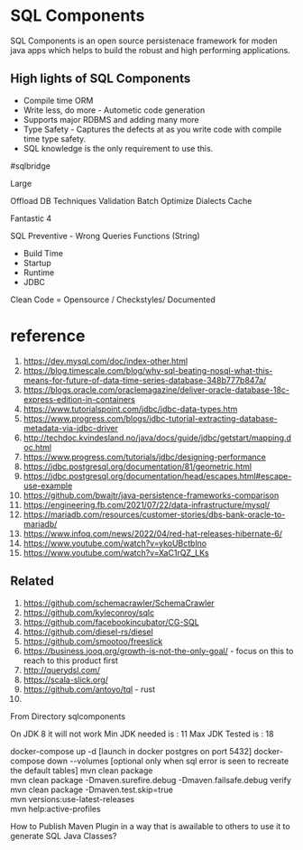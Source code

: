 # SQL Components
SQL Components is an open source persistenace framework for moden java apps which helps to build the robust and high performing applications.

## High lights of SQL Components
* Compile time ORM
* Write less, do more - Autometic code generation
* Supports major RDBMS and adding many more
* Type Safety - Captures the defects at as you write code with compile time type safety.
* SQL knowledge is the only requirement to use this. 
 


#sqlbridge

Large

Offload DB Techniques
Validation
Batch
Optimize Dialects
Cache

Fantastic 4

SQL
Preventive - Wrong Queries
Functions (String)

- Build Time
- Startup
- Runtime
- JDBC

Clean Code
= Opensource / Checkstyles/ Documented

# reference

1. https://dev.mysql.com/doc/index-other.html
2. https://blog.timescale.com/blog/why-sql-beating-nosql-what-this-means-for-future-of-data-time-series-database-348b777b847a/
3. https://blogs.oracle.com/oraclemagazine/deliver-oracle-database-18c-express-edition-in-containers
4. https://www.tutorialspoint.com/jdbc/jdbc-data-types.htm
5. https://www.progress.com/blogs/jdbc-tutorial-extracting-database-metadata-via-jdbc-driver
6. http://techdoc.kvindesland.no/java/docs/guide/jdbc/getstart/mapping.doc.html
7. https://www.progress.com/tutorials/jdbc/designing-performance
8. https://jdbc.postgresql.org/documentation/81/geometric.html
9. https://jdbc.postgresql.org/documentation/head/escapes.html#escape-use-example
10. https://github.com/bwajtr/java-persistence-frameworks-comparison
11. https://engineering.fb.com/2021/07/22/data-infrastructure/mysql/
12. https://mariadb.com/resources/customer-stories/dbs-bank-oracle-to-mariadb/
13. https://www.infoq.com/news/2022/04/red-hat-releases-hibernate-6/
14. https://www.youtube.com/watch?v=ykoUBctblno
15. https://www.youtube.com/watch?v=XaC1rQZ_LKs

## Related

1. https://github.com/schemacrawler/SchemaCrawler
2. https://github.com/kyleconroy/sqlc
3. https://github.com/facebookincubator/CG-SQL
4. https://github.com/diesel-rs/diesel
5. https://github.com/smootoo/freeslick
6. https://business.jooq.org/growth-is-not-the-only-goal/ - focus on this to reach to this product first
7. http://querydsl.com/
8. https://scala-slick.org/
9. https://github.com/antoyo/tql - rust
10. 

From Directory sqlcomponents

On JDK 8 it will not work
Min JDK needed is : 11
Max JDK Tested is : 18

docker-compose up -d [launch in docker postgres on port  5432]
docker-compose down --volumes  [optional only when sql error is seen to recreate the default tables]
mvn clean package  
mvn clean package -Dmaven.surefire.debug -Dmaven.failsafe.debug verify  
mvn clean package -Dmaven.test.skip=true  
mvn versions:use-latest-releases  
mvn help:active-profiles

How to Publish Maven Plugin in a way that is awailable to others to use it to generate SQL Java Classes?
